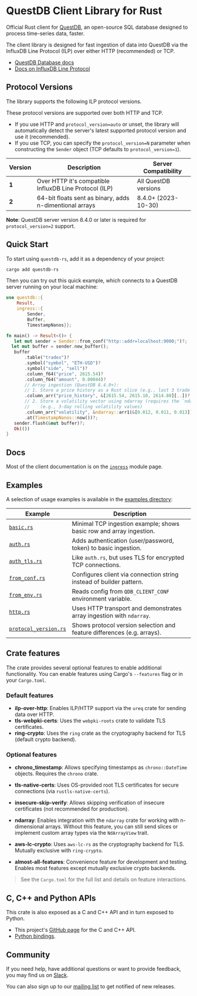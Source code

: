 # QuestDB Client Library for Rust

Official Rust client for [QuestDB](https://questdb.io/), an open-source SQL
database designed to process time-series data, faster.

The client library is designed for fast ingestion of data into QuestDB via the
InfluxDB Line Protocol (ILP) over either HTTP (recommended) or TCP.

* [QuestDB Database docs](https://questdb.io/docs/)
* [Docs on InfluxDB Line Protocol](https://questdb.io/docs/reference/api/ilp/overview/)

## Protocol Versions

The library supports the following ILP protocol versions.

These protocol versions are supported over both HTTP and TCP.

* If you use HTTP and `protocol_version=auto` or unset, the library will
  automatically detect the server's
  latest supported protocol version and use it (recommended).
* If you use TCP, you can specify the
  `protocol_version=N` parameter when constructing the `Sender` object
  (TCP defaults to `protocol_version=1`).

| Version | Description                                             | Server Compatibility   |
| ------- | ------------------------------------------------------- | --------------------- |
| **1**   | Over HTTP it's compatible InfluxDB Line Protocol (ILP)  | All QuestDB versions  |
| **2**   | 64-bit floats sent as binary, adds n-dimentional arrays | 8.4.0+ (2023-10-30)   |

**Note**: QuestDB server version 8.4.0 or later is required for `protocol_version=2` support.

## Quick Start

To start using `questdb-rs`, add it as a dependency of your project:

```bash
cargo add questdb-rs
```

Then you can try out this quick example, which connects to a QuestDB server
running on your local machine:

```rust no_run
use questdb::{
    Result,
    ingress::{
        Sender,
        Buffer,
        TimestampNanos}};

fn main() -> Result<()> {
   let mut sender = Sender::from_conf("http::addr=localhost:9000;")?;
  let mut buffer = sender.new_buffer();
   buffer
       .table("trades")?
       .symbol("symbol", "ETH-USD")?
       .symbol("side", "sell")?
       .column_f64("price", 2615.54)?
       .column_f64("amount", 0.00044)?
       // Array ingestion (QuestDB 8.4.0+):
       // 1. Store a price history as a Rust slice (e.g., last 3 trade prices)
       .column_arr("price_history", &[2615.54, 2615.10, 2614.80][..])?
       // 2. Store a volatility vector using ndarray (requires the `ndarray` feature)
       //    (e.g., 3-day rolling volatility values)
       .column_arr("volatility", &ndarray::arr1(&[0.012, 0.011, 0.013]).view())?
       .at(TimestampNanos::now())?;
   sender.flush(&mut buffer)?;
   Ok(())
}
```

## Docs

Most of the client documentation is on the
[`ingress`](https://docs.rs/questdb-rs/5.0.0-rc1/questdb/ingress/) module page.

## Examples

A selection of usage examples is available in the [examples directory](https://github.com/questdb/c-questdb-client/tree/5.0.0-rc1/questdb-rs/examples):

| Example | Description |
|---------|-------------|
| [`basic.rs`](https://github.com/questdb/c-questdb-client/blob/5.0.0-rc1/questdb-rs/examples/basic.rs) | Minimal TCP ingestion example; shows basic row and array ingestion. |
| [`auth.rs`](https://github.com/questdb/c-questdb-client/blob/5.0.0-rc1/questdb-rs/examples/auth.rs) | Adds authentication (user/password, token) to basic ingestion. |
| [`auth_tls.rs`](https://github.com/questdb/c-questdb-client/blob/5.0.0-rc1/questdb-rs/examples/auth_tls.rs) | Like `auth.rs`, but uses TLS for encrypted TCP connections. |
| [`from_conf.rs`](https://github.com/questdb/c-questdb-client/blob/5.0.0-rc1/questdb-rs/examples/from_conf.rs) | Configures client via connection string instead of builder pattern. |
| [`from_env.rs`](https://github.com/questdb/c-questdb-client/blob/5.0.0-rc1/questdb-rs/examples/from_env.rs) | Reads config from `QDB_CLIENT_CONF` environment variable. |
| [`http.rs`](https://github.com/questdb/c-questdb-client/blob/5.0.0-rc1/questdb-rs/examples/http.rs) | Uses HTTP transport and demonstrates array ingestion with `ndarray`. |
| [`protocol_version.rs`](https://github.com/questdb/c-questdb-client/blob/5.0.0-rc1/questdb-rs/examples/protocol_version.rs) | Shows protocol version selection and feature differences (e.g. arrays). |

## Crate features

The crate provides several optional features to enable additional functionality. You can enable features using Cargo's `--features` flag or in your `Cargo.toml`.

### Default features

- **ilp-over-http**: Enables ILP/HTTP support via the `ureq` crate for sending data over HTTP.
- **tls-webpki-certs**: Uses the `webpki-roots` crate to validate TLS certificates.
- **ring-crypto**: Uses the `ring` crate as the cryptography backend for TLS (default crypto backend).

### Optional features

- **chrono_timestamp**: Allows specifying timestamps as `chrono::DateTime` objects. Requires the `chrono` crate.
- **tls-native-certs**: Uses OS-provided root TLS certificates for secure connections (via `rustls-native-certs`).
- **insecure-skip-verify**: Allows skipping verification of insecure certificates (not recommended for production).
- **ndarray**: Enables integration with the `ndarray` crate for working with n-dimensional arrays. Without this feature, you can still send slices or implement custom array types via the `NdArrayView` trait.
- **aws-lc-crypto**: Uses `aws-lc-rs` as the cryptography backend for TLS. Mutually exclusive with `ring-crypto`.

- **almost-all-features**: Convenience feature for development and testing. Enables most features except mutually exclusive crypto backends.

> See the `Cargo.toml` for the full list and details on feature interactions.

## C, C++ and Python APIs

This crate is also exposed as a C and C++ API and in turn exposed to Python.

* This project's [GitHub page](https://github.com/questdb/c-questdb-client)
  for the C and C++ API.
* [Python bindings](https://github.com/questdb/py-questdb-client).

## Community

If you need help, have additional questions or want to provide feedback, you
may find us on [Slack](https://slack.questdb.io/).

You can also sign up to our [mailing list](https://questdb.io/community/) to
get notified of new releases.
